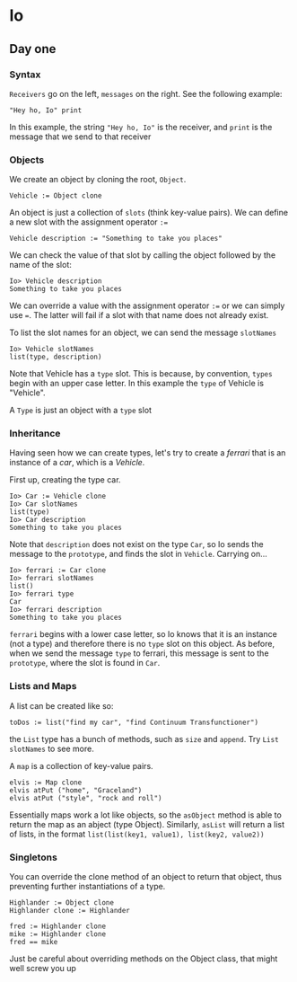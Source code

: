 # Io

## Day one

### Syntax

`Receivers` go on the left, `messages` on the right.
See the following example:
```Io
"Hey ho, Io" print
```
In this example, the string `"Hey ho, Io"` is the receiver, and `print` is the message that we send to that receiver

### Objects

We create an object by cloning the root, `Object`.
```Io
Vehicle := Object clone
```

An object is just a collection of `slots` (think key-value pairs). We can define a new slot with the assignment operator `:=`

```Io
Vehicle description := "Something to take you places"
```

We can check the value of that slot by calling the object followed by the name of the slot:

```
Io> Vehicle description
Something to take you places
```

We can override a value with the assignment operator `:=` or we can simply use `=`. The latter will fail if a slot with that name does not already exist.

To list the slot names for an object, we can send the message `slotNames`
```
Io> Vehicle slotNames
list(type, description)
```
Note that Vehicle has a `type` slot. This is because, by convention, `types` begin with an upper case letter. In this example the `type` of Vehicle is "Vehicle".  

A `Type` is just an object with a `type` slot 

### Inheritance

Having seen how we can create types, let's try to create a *ferrari* that is an instance of a *car*, which is a *Vehicle*.

First up, creating the type car.
```
Io> Car := Vehicle clone
Io> Car slotNames
list(type)
Io> Car description
Something to take you places
```
Note that `description` does not exist on the type `Car`, so Io sends the message to the `prototype`, and finds the slot in `Vehicle`. Carrying on...
```
Io> ferrari := Car clone
Io> ferrari slotNames
list()
Io> ferrari type
Car
Io> ferrari description
Something to take you places
```
`ferrari` begins with a lower case letter, so Io knows that it is an instance (not a type) and therefore there is no `type` slot on this object. As before, when we send the message `type` to ferrari, this message is sent to the `prototype`, where the slot is found in `Car`.

### Lists and Maps

A list can be created like so:
```Io
toDos := list("find my car", "find Continuum Transfunctioner")
```
the `List` type has a bunch of methods, such as `size` and `append`. Try `List slotNames` to see more.

A `map` is a collection of key-value pairs.

```Io
elvis := Map clone
elvis atPut ("home", "Graceland")
elvis atPut ("style", "rock and roll")
```

Essentially maps work a lot like objects, so the `asObject` method is able to return the map as an abject (type Object).
Similarly, `asList` will return a list of lists, in the format `list(list(key1, value1), list(key2, value2))`

### Singletons

You can override the clone method of an object to return that object, thus preventing further instantiations of a type.
```Io
Highlander := Object clone
Highlander clone := Highlander

fred := Highlander clone
mike := Highlander clone
fred == mike
```

Just be careful about overriding methods on the Object class, that might well screw you up
